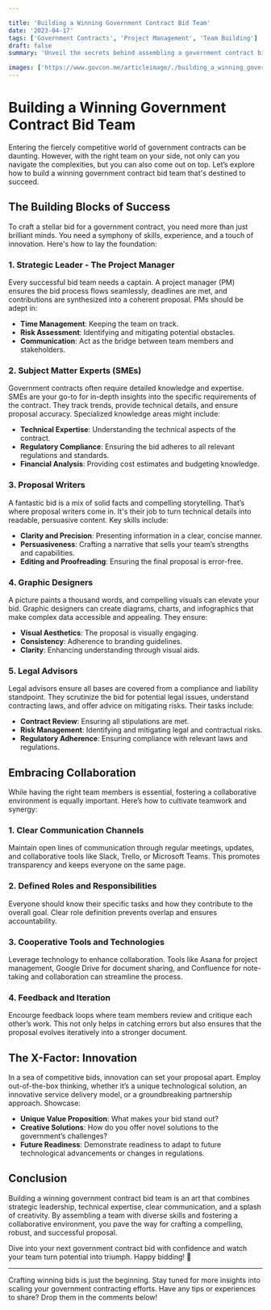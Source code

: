 ```yaml
---

title: 'Building a Winning Government Contract Bid Team'
date: '2023-04-17'
tags: ['Government Contracts', 'Project Management', 'Team Building']
draft: false
summary: 'Unveil the secrets behind assembling a government contract bid team that guarantees success. Dive into strategy, collaboration, and technical insights to secure that win.'

images: ['https://www.govcon.me/articleimage/./building_a_winning_government_contract_bid_team.webp']
---
```


# Building a Winning Government Contract Bid Team

Entering the fiercely competitive world of government contracts can be daunting. However, with the right team on your side, not only can you navigate the complexities, but you can also come out on top. Let’s explore how to build a winning government contract bid team that's destined to succeed.

## The Building Blocks of Success

To craft a stellar bid for a government contract, you need more than just brilliant minds. You need a symphony of skills, experience, and a touch of innovation. Here's how to lay the foundation:

### 1. **Strategic Leader - The Project Manager**

Every successful bid team needs a captain. A project manager (PM) ensures the bid process flows seamlessly, deadlines are met, and contributions are synthesized into a coherent proposal. PMs should be adept in:

- **Time Management**: Keeping the team on track.
- **Risk Assessment**: Identifying and mitigating potential obstacles.
- **Communication**: Act as the bridge between team members and stakeholders.

### 2. **Subject Matter Experts (SMEs)**

Government contracts often require detailed knowledge and expertise. SMEs are your go-to for in-depth insights into the specific requirements of the contract. They track trends, provide technical details, and ensure proposal accuracy. Specialized knowledge areas might include:

- **Technical Expertise**: Understanding the technical aspects of the contract.
- **Regulatory Compliance**: Ensuring the bid adheres to all relevant regulations and standards.
- **Financial Analysis**: Providing cost estimates and budgeting knowledge.

### 3. **Proposal Writers**

A fantastic bid is a mix of solid facts and compelling storytelling. That’s where proposal writers come in. It's their job to turn technical details into readable, persuasive content. Key skills include:

- **Clarity and Precision**: Presenting information in a clear, concise manner.
- **Persuasiveness**: Crafting a narrative that sells your team’s strengths and capabilities.
- **Editing and Proofreading**: Ensuring the final proposal is error-free.

### 4. **Graphic Designers**

A picture paints a thousand words, and compelling visuals can elevate your bid. Graphic designers can create diagrams, charts, and infographics that make complex data accessible and appealing. They ensure:

- **Visual Aesthetics**: The proposal is visually engaging.
- **Consistency**: Adherence to branding guidelines.
- **Clarity**: Enhancing understanding through visual aids.

### 5. **Legal Advisors**

Legal advisors ensure all bases are covered from a compliance and liability standpoint. They scrutinize the bid for potential legal issues, understand contracting laws, and offer advice on mitigating risks. Their tasks include:

- **Contract Review**: Ensuring all stipulations are met.
- **Risk Management**: Identifying and mitigating legal and contractual risks.
- **Regulatory Adherence**: Ensuring compliance with relevant laws and regulations.

## Embracing Collaboration

While having the right team members is essential, fostering a collaborative environment is equally important. Here’s how to cultivate teamwork and synergy:

### 1. **Clear Communication Channels**

Maintain open lines of communication through regular meetings, updates, and collaborative tools like Slack, Trello, or Microsoft Teams. This promotes transparency and keeps everyone on the same page.

### 2. **Defined Roles and Responsibilities**

Everyone should know their specific tasks and how they contribute to the overall goal. Clear role definition prevents overlap and ensures accountability.

### 3. **Cooperative Tools and Technologies**

Leverage technology to enhance collaboration. Tools like Asana for project management, Google Drive for document sharing, and Confluence for note-taking and collaboration can streamline the process.

### 4. **Feedback and Iteration**

Encourge feedback loops where team members review and critique each other’s work. This not only helps in catching errors but also ensures that the proposal evolves iteratively into a stronger document.

## The X-Factor: Innovation

In a sea of competitive bids, innovation can set your proposal apart. Employ out-of-the-box thinking, whether it’s a unique technological solution, an innovative service delivery model, or a groundbreaking partnership approach. Showcase:

- **Unique Value Proposition**: What makes your bid stand out?
- **Creative Solutions**: How do you offer novel solutions to the government’s challenges?
- **Future Readiness**: Demonstrate readiness to adapt to future technological advancements or changes in regulations.

## Conclusion

Building a winning government contract bid team is an art that combines strategic leadership, technical expertise, clear communication, and a splash of creativity. By assembling a team with diverse skills and fostering a collaborative environment, you pave the way for crafting a compelling, robust, and successful proposal.

Dive into your next government contract bid with confidence and watch your team turn potential into triumph. Happy bidding! 🚀

___

Crafting winning bids is just the beginning. Stay tuned for more insights into scaling your government contracting efforts. Have any tips or experiences to share? Drop them in the comments below!